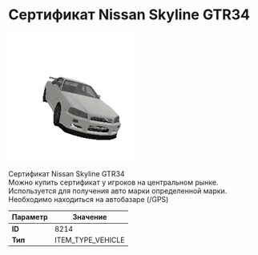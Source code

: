 # Сертификат Nissan Skyline GTR34

![Item Image](../img/8214.webp?raw=true)

Сертификат Nissan Skyline GTR34<br>Можно купить сертификат у игроков на центральном рынке.<br>Используется для получения авто марки определенной марки.<br>Необходимо находиться на автобазаре (/GPS)


| Параметр | Значение |
|----------|----------|
| **ID** | 8214 |
| **Тип** | ITEM_TYPE_VEHICLE |

